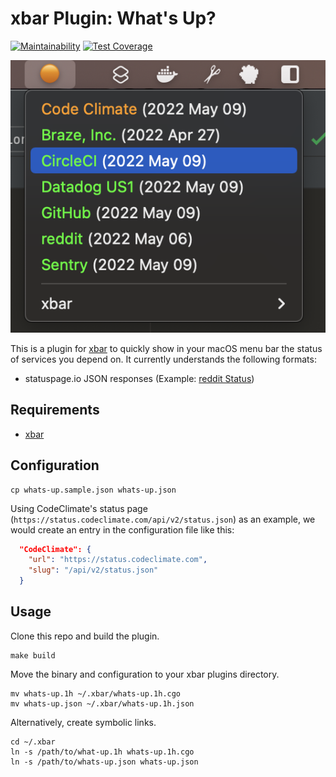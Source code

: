 # xbar Plugin: What's Up?

[![Maintainability](https://api.codeclimate.com/v1/badges/2ab2a7aea58a269d2447/maintainability)](https://codeclimate.com/github/sprak3000/xbar-whats-up/maintainability)
[![Test Coverage](https://api.codeclimate.com/v1/badges/2ab2a7aea58a269d2447/test_coverage)](https://codeclimate.com/github/sprak3000/xbar-whats-up/test_coverage)

![What's Up plugin in action](docs/whats-up-sample.png)

This is a plugin for [xbar](https://github.com/matryer/xbar) to quickly show in your macOS menu bar the status of
services you depend on. It currently understands the following formats:

- statuspage.io JSON responses (Example: [reddit Status](https://www.redditstatus.com/api/v2/status.json))

## Requirements

- [xbar](https://github.com/matryer/xbar)

## Configuration

```shell
cp whats-up.sample.json whats-up.json
```

Using CodeClimate's status page (`https://status.codeclimate.com/api/v2/status.json`) as an example, we would create an
entry in the configuration file like this:

```json
  "CodeClimate": {
    "url": "https://status.codeclimate.com",
    "slug": "/api/v2/status.json"
  }
```

## Usage

Clone this repo and build the plugin.

```shell
make build
```

Move the binary and configuration to your xbar plugins directory.

```shell
mv whats-up.1h ~/.xbar/whats-up.1h.cgo
mv whats-up.json ~/.xbar/whats-up.1h.json
```

Alternatively, create symbolic links.

```shell
cd ~/.xbar
ln -s /path/to/what-up.1h whats-up.1h.cgo
ln -s /path/to/whats-up.json whats-up.json
```

